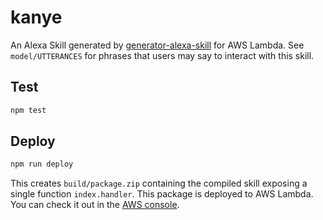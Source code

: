 # kanye

An Alexa Skill generated by [generator-alexa-skill](https://github.com/cameronhunter/generator-alexa-skill) for AWS Lambda. See `model/UTTERANCES` for phrases that users may say to interact with this skill.

## Test

```bash
npm test
```

## Deploy

```bash
npm run deploy
```

This creates `build/package.zip` containing the compiled skill exposing a single function `index.handler`. This package is deployed to AWS Lambda. You can check it out in the [AWS console](https://console.aws.amazon.com/lambda/home?region=us-east-1#/functions/kanye).
